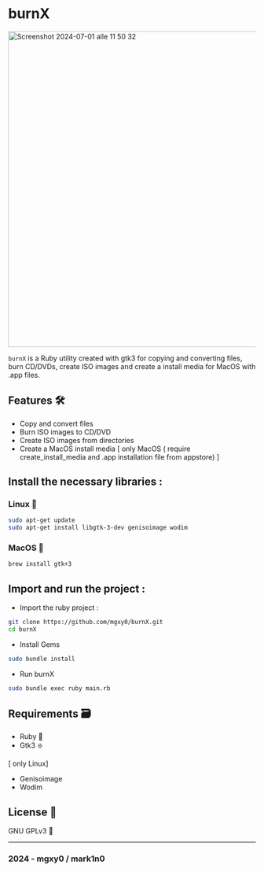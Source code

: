 # burnX  

<img width="642" alt="Screenshot 2024-07-01 alle 11 50 32" src="https://github.com/mgxy0/burnX/assets/127632468/06528a26-0d23-493d-bc7a-08460eb3de24">

`burnX` is a Ruby utility created with gtk3 for copying and converting files, burn CD/DVDs, create ISO images and create a install media for MacOS with .app files.

## Features 🛠️

-  Copy and convert files 
-  Burn ISO images to CD/DVD
-  Create ISO images from directories
-  Create a MacOS install media [ only MacOS ( require create_install_media and .app installation file from appstore) ]

## Install the necessary libraries :

### Linux 🐧  

```sh
sudo apt-get update
sudo apt-get install libgtk-3-dev genisoimage wodim
```
### MacOS 

```sh
brew install gtk+3
```

## Import and run the project : 

-  Import the ruby project :
```sh
git clone https://github.com/mgxy0/burnX.git
cd burnX
```
-  Install Gems
```sh
sudo bundle install
```
-  Run burnX
```sh
sudo bundle exec ruby main.rb
```

## Requirements 🗃️

-  Ruby 🔻
-  Gtk3 ❇️

[ only Linux]

-  Genisoimage
-  Wodim
  
## License 📄

GNU GPLv3 🐃

-----------------------------------------------------------------------------------------------------------------------------------------------------------------------------------------------------------------------------------------------------------------------------------------------------------------------------------------

### 2024 - mgxy0 / mark1n0
